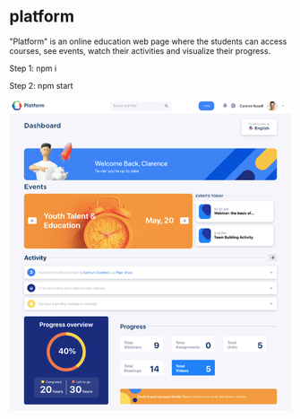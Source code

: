 # platform
"Platform" is an online education web page where the students can access courses, see events, watch their activities and visualize their progress. 

Step 1:  npm i

Step 2: npm start


<img src="https://github.com/viveksurushe/platform/blob/master/screenshot-localhost_3000-2021.11.29-11_53_15.png">
